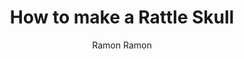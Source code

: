 ---
author: Ramon Ramon
title: How to make a Rattle Skull
description: A stout cocktail
publishDate: "2023-10-05"
rawIngredients: Appleton Estate Signature Jamaican Rum, Pierre Ferrand 1840 Cognac, Lime Juice, Rich Demerara Syrup, Porter/Stout, Nutmeg
recipeName: Rattle Skull
image: /img/rattle-skull.jpg
imageAlt: Rattle Skull picture
prepTime: PT1M
cookTime: PT2M
totalTime: PT3M
keywords: rum, beer cocktail, nutmeg, stout
ratingValue: 5
ratingCount: 1
recipeGlass: Large Beer Mug
recipeYield: 1
recipeCategory: Drink
recipeCuisine: American
recipeIngredient:
    - 1oz Appleton Estate Signature Jamaican Rum
    - 1oz Pierre Ferrand 1840 Cognac
    - 0.75oz Lime Juice
    - 0.5oz Rich Demerara Syrup
    - 12oz Porter/Stout
    - Grated Nutmeg Garnish
recipeInstructions:
    - stepName: Chill glassware
      stepDescription: Place glass into freezer before preparing the cocktail
    - stepName: Add ingredients
      stepDescription: Add all ingredients to large side of the Boston Shaker
    - stepName: Add ice
      stepDescription: Fill small side of Boston Shaker with ice
    - stepName: Shake
      stepDescription: Shake for 15 seconds
    - stepName: Serve
      stepDescription: Pour into glass using Hawthorne strainer while simultaneously pouring IPA
    - stepName: Garnish
      stepDescription: Garnish with grated nutmeg
calories: 435.25
videoName: 300 YEAR OLD Drink Recipe - The Rattle Skull!
videoDescription: Anders Erickson showing how to make the Rattle Skull
videoContentUrl: https://youtu.be/7JgKLcCqWR4?si=zIvt6bpxBEh7rbQa
videoEmbedUrl: https://www.youtube.com/embed/7JgKLcCqWR4
videoUploadDate: "2021-10-29T08:00:00+08:00"
videoThumbnailUrl: https://i.ytimg.com/vi_webp/7JgKLcCqWR4/maxresdefault.webp
videoWidth: 560
videoHeight: 315
---